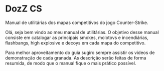 # DozZ CS

Manual de utilitárias dos mapas competitivos do jogo Counter-Strike.


Olá, seja bem vindo ao meu manual de utilitárias. O objetivo desse manual consiste em catalogar as principais smokes, molotovs e incendiárias, flashbangs, high explosive e decoys em cada mapa do competitivo.

Para melhor aproveitamento do guia sugiro sempre assistir os videos de demonstração de cada granada. As descrição serão feitas de forma resumida, de modo que o manual fique o mais prático possível.